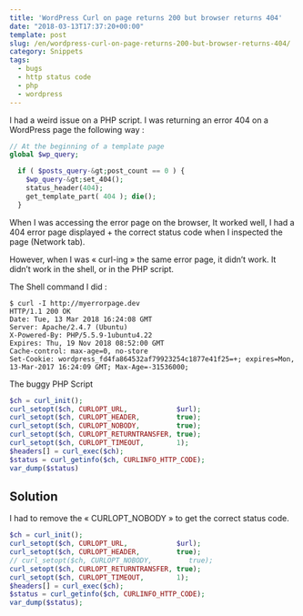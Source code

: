 ```yaml
---
title: 'WordPress Curl on page returns 200 but browser returns 404'
date: "2018-03-13T17:37:20+00:00"
template: post
slug: /en/wordpress-curl-on-page-returns-200-but-browser-returns-404/
category: Snippets
tags:
  - bugs
  - http status code
  - php
  - wordpress
---
```

I had a weird issue on a PHP script. I was returning an error 404 on a WordPress page the following way :

```php
// At the beginning of a template page
global $wp_query;

  if ( $posts_query-&gt;post_count == 0 ) {
    $wp_query-&gt;set_404();
    status_header(404);
    get_template_part( 404 ); die();
  }
```

When I was accessing the error page on the browser, It worked well, I had a 404 error page displayed + the correct status code when I inspected the page (Network tab).

However, when I was « curl-ing » the same error page, it didn&rsquo;t work. It didn&rsquo;t work in the shell, or in the PHP script.

The Shell command I did :

```shell
$ curl -I http://myerrorpage.dev 
HTTP/1.1 200 OK
Date: Tue, 13 Mar 2018 16:24:08 GMT
Server: Apache/2.4.7 (Ubuntu)
X-Powered-By: PHP/5.5.9-1ubuntu4.22
Expires: Thu, 19 Nov 2018 08:52:00 GMT
Cache-control: max-age=0, no-store
Set-Cookie: wordpress_fd4fa864532af79923254c1877e41f25=+; expires=Mon, 13-Mar-2017 16:24:09 GMT; Max-Age=-31536000;
```

The buggy PHP Script

```php
$ch = curl_init();
curl_setopt($ch, CURLOPT_URL,            $url);
curl_setopt($ch, CURLOPT_HEADER,         true);
curl_setopt($ch, CURLOPT_NOBODY,         true);
curl_setopt($ch, CURLOPT_RETURNTRANSFER, true);
curl_setopt($ch, CURLOPT_TIMEOUT,        1);
$headers[] = curl_exec($ch);
$status = curl_getinfo($ch, CURLINFO_HTTP_CODE);
var_dump($status)
```

## Solution

I had to remove the « CURLOPT_NOBODY » to get the correct status code.

```php
$ch = curl_init();
curl_setopt($ch, CURLOPT_URL,            $url);
curl_setopt($ch, CURLOPT_HEADER,         true);
// curl_setopt($ch, CURLOPT_NOBODY,         true);
curl_setopt($ch, CURLOPT_RETURNTRANSFER, true);
curl_setopt($ch, CURLOPT_TIMEOUT,        1);
$headers[] = curl_exec($ch);
$status = curl_getinfo($ch, CURLINFO_HTTP_CODE);
var_dump($status);
``` 
